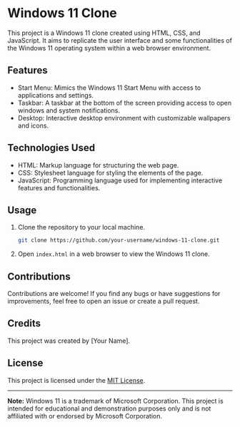# Windows 11 Clone

This project is a Windows 11 clone created using HTML, CSS, and JavaScript. It aims to replicate the user interface and some functionalities of the Windows 11 operating system within a web browser environment.

## Features

- Start Menu: Mimics the Windows 11 Start Menu with access to applications and settings.
- Taskbar: A taskbar at the bottom of the screen providing access to open windows and system notifications.
- Desktop: Interactive desktop environment with customizable wallpapers and icons.

## Technologies Used

- HTML: Markup language for structuring the web page.
- CSS: Stylesheet language for styling the elements of the page.
- JavaScript: Programming language used for implementing interactive features and functionalities.

## Usage

1. Clone the repository to your local machine.
    ```bash
    git clone https://github.com/your-username/windows-11-clone.git
    ```
2. Open `index.html` in a web browser to view the Windows 11 clone.


## Contributions

Contributions are welcome! If you find any bugs or have suggestions for improvements, feel free to open an issue or create a pull request.

## Credits

This project was created by [Your Name].

## License

This project is licensed under the [MIT License](LICENSE).

---

**Note:** Windows 11 is a trademark of Microsoft Corporation. This project is intended for educational and demonstration purposes only and is not affiliated with or endorsed by Microsoft Corporation.
